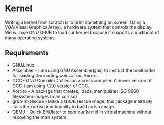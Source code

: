 # Kernel

Writing a kernel from scratch is to print something on screen. Using a VGA(Visual Graphics Array), a hardware system that controls the display. We will use GNU GRUB to load our kernel because it supports a multiboot of many operating systems.

## Requirements
* GNU/Linux
* Assembler - I am using GNU Assembler(gas) to instruct the bootloader for loading the starting point of our kernel.
* GCC - GNU Compiler Collection a cross compiler. A newer version of GCC. I am using 7.2.0 version of GCC.
* Xorriso - A package that creates, loads, manipulates ISO 9660 filesystem images.(man xorriso)
* grub-mkrescue - Make a GRUB rescue image, this package internally calls the xorriso functionality to build an iso image.
* QEMU - Quick EMUlator to boot our kernel in virtual machine without rebooting the main system.
